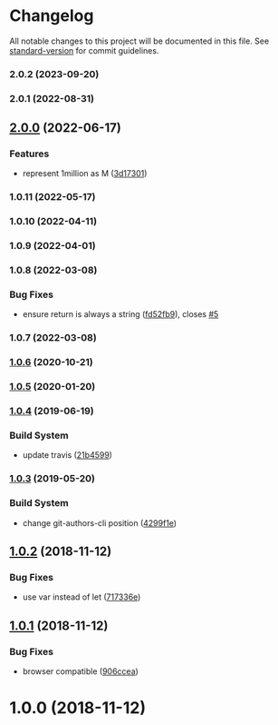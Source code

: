 # Changelog

All notable changes to this project will be documented in this file. See [standard-version](https://github.com/conventional-changelog/standard-version) for commit guidelines.

### 2.0.2 (2023-09-20)

### 2.0.1 (2022-08-31)

## [2.0.0](https://github.com/Kikobeats/human-number/compare/v1.0.11...v2.0.0) (2022-06-17)


### Features

* represent 1million as M ([3d17301](https://github.com/Kikobeats/human-number/commit/3d1730118d4999efe3d77792ae397f5ea999dff4))

### 1.0.11 (2022-05-17)

### 1.0.10 (2022-04-11)

### 1.0.9 (2022-04-01)

### 1.0.8 (2022-03-08)


### Bug Fixes

* ensure return is always a string ([fd52fb9](https://github.com/Kikobeats/human-number/commit/fd52fb9513df2e0ed3787bf2165cff9e005e3e73)), closes [#5](https://github.com/Kikobeats/human-number/issues/5)

### 1.0.7 (2022-03-08)

### [1.0.6](https://github.com/Kikobeats/human-number/compare/v1.0.5...v1.0.6) (2020-10-21)

### [1.0.5](https://github.com/Kikobeats/human-number/compare/v1.0.4...v1.0.5) (2020-01-20)

### [1.0.4](https://github.com/Kikobeats/human-number/compare/v1.0.3...v1.0.4) (2019-06-19)


### Build System

* update travis ([21b4599](https://github.com/Kikobeats/human-number/commit/21b4599))



### [1.0.3](https://github.com/Kikobeats/human-number/compare/v1.0.2...v1.0.3) (2019-05-20)


### Build System

* change git-authors-cli position ([4299f1e](https://github.com/Kikobeats/human-number/commit/4299f1e))



<a name="1.0.2"></a>
## [1.0.2](https://github.com/Kikobeats/human-number/compare/v1.0.1...v1.0.2) (2018-11-12)


### Bug Fixes

* use var instead of let ([717336e](https://github.com/Kikobeats/human-number/commit/717336e))



<a name="1.0.1"></a>
## [1.0.1](https://github.com/Kikobeats/human-number/compare/v1.0.0...v1.0.1) (2018-11-12)


### Bug Fixes

* browser compatible ([906ccea](https://github.com/Kikobeats/human-number/commit/906ccea))



<a name="1.0.0"></a>
# 1.0.0 (2018-11-12)
